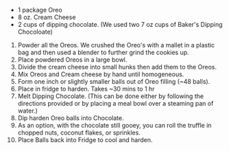 * 1 package Oreo
* 8 oz. Cream Cheese
* 2 cups of dipping chocolate. (We used two 7 oz cups of Baker's Dipping Chocoloate)

1. Powder all the Oreos. We crushed the Oreo's with a mallet in a plastic bag and then used a blender to further grind the cookies up.
2. Place powdered Oreos in a large bowl.
3. Divide the cream cheese into small hunks then add them to the Oreos.
4. Mix Oreos and Cream cheese by hand until homogeneous.
5. Form one inch or slightly smaller balls out of Oreo filling (~48 balls).
6. Place in fridge to harden. Takes ~30 mins to 1 hr
7. Melt Dipping Chocolate. (This can be done either by following the directions provided or by placing a meal bowl over a steaming pan of water.)
8. Dip harden Oreo balls into Chocolate.
9. As an option, with the chocolate still gooey, you can roll the truffle in chopped nuts, coconut flakes, or sprinkles.
10. Place Balls back into Fridge to cool and harden.